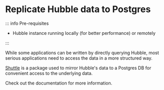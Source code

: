 # Replicate Hubble data to Postgres

::: info Pre-requisites

- Hubble instance running locally (for better performance) or remotely

:::

While some applications can be written by directly querying Hubble, most serious applications need to access the data
in a more structured way.

[Shuttle](https://github.com/farcasterxyz/hub-monorepo/tree/main/packages/shuttle) is a package
used to mirror Hubble's data to a Postgres DB for convenient access to the underlying data.

Check out the documentation for more information.
